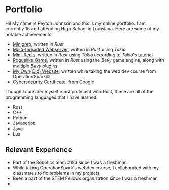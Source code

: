 # Portfolio
Hi! My name is Peyton Johnson and this is my online portfolio. I am currently 16 and attending High School in Louisiana.
Here are some of my notable achievements:

- [Minigrep](https://github.com/PeytonJohnson999/minigrep), written in *Rust*
- [Multi-threaded Webserver](https://github.com/PeytonJohnson999/webserver), written in *Rust* using *Tokio*
- [Mini-Redis](https://github.com/PeytonJohnson999/mini-redis), written in *Rust* using *Tokio* according to *Tokio*'s [tutorial](https://tokio.rs/tokio/tutorial)
- [Roguelike Game](https://github.com/PeytonJohnson999/rustroguelike), written in *Rust* using the *Bevy* game engine, along with multiple *Bevy* plugins
- [My Own(Old) Website](https://github.com/PeytonJohnson999/PeytonJohnson999.github.io), written while taking the web dev course from OperationSpark&copy;
- [Cybersecurity Certificate](CyberSecCert.pdf), from Google

Though I consider myself most proficient with Rust, these are all of the programming languages that I have learned:
- Rust
- C++
- Python
- Javascript
- Java
- Lua

## Relevant Experience
- Part of the Robotics team 2183 since I was a freshman
- While taking OperationSpark's webdev course, I collaborated with my classmates to fix problems in my projects
- Been a part of the STEM Fellows organization since I was a freshman
- 
